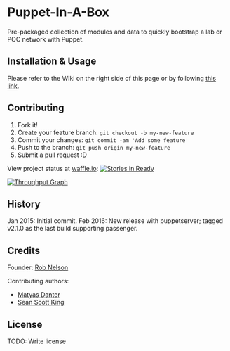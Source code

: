 # Puppet-In-A-Box

Pre-packaged collection of modules and data to quickly bootstrap a lab or POC network with Puppet.

## Installation & Usage

Please refer to the Wiki on the right side of this page or by following [this link](https://github.com/puppetinabox/controlrepo/wiki).

## Contributing

1. Fork it!
2. Create your feature branch: `git checkout -b my-new-feature`
3. Commit your changes: `git commit -am 'Add some feature'`
4. Push to the branch: `git push origin my-new-feature`
5. Submit a pull request :D

View project status at [waffle.io](https://waffle.io/puppetinabox/controlrepo/): [![Stories in Ready](https://badge.waffle.io/puppetinabox/controlrepo.svg?label=ready&title=Ready)](http://waffle.io/puppetinabox/controlrepo) 

[![Throughput Graph](https://graphs.waffle.io/puppetinabox/controlrepo/throughput.svg)](https://waffle.io/puppetinabox/controlrepo/metrics) 

## History

Jan 2015: Initial commit.
Feb 2016: New release with puppetserver; tagged v2.1.0 as the last build supporting passenger.

## Credits

Founder: [Rob Nelson](https://github.com/rnelson)

Contributing authors:
* [Matyas Danter](https://github.com/mdanter)
* [Sean Scott King](https://github.com/seanscottking)

## License

TODO: Write license
